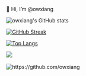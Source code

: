 👋 Hi, I’m @owxiang

![owxiang's GitHub stats](https://github-readme-stats.vercel.app/api?username=owxiang&show_icons=true&theme=codeSTACKr&count_private=true)

[![GitHub Streak](https://streak-stats.demolab.com/?user=owxiang&theme=dark)](https://git.io/streak-stats)

[![Top Langs](https://github-readme-stats.vercel.app/api/top-langs/?username=owxiang&layout=compact)](https://github.com/owxiang/github-readme-stats)

<p>
  <a target="_blank"href="https://www.linkedin.com/in/ongweixiang/"><img src="https://img.shields.io/badge/linkedin-%230077B5.svg?&style=for-the-badge&logo=linkedin&logoColor=white" /></a>&nbsp;&nbsp;&nbsp;&nbsp;

</p>

<img src="https://komarev.com/ghpvc/?username=owxiang" alt="https://github.com/owxiang" />

<!---
owxiang/owxiang is a ✨ special ✨ repository because its `README.md` (this file) appears on your GitHub profile.
You can click the Preview link to take a look at your changes.
--->

